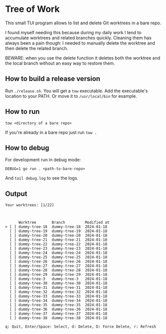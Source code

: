 # Tree of Work

This small TUI program allows to list and delete Git worktrees in a bare repo.

I found myself needing this because during my daily work I tend to accumulate worktrees and related branches quickly.
Cleaning them has always been a pain though: I needed to manually delete the worktree and then delete the related branch.

BEWARE: when you use the delete function it deletes both the worktree and the local branch without an easy way to restore them.

## How to build a release version

Run `./release.sh`. You will get a `tow` executable.
Add the executable's location to your PATH. Or move it to `/usr/local/bin` for example.

## How to run

`tow <directory of a bare repo>`

If you're already in a bare repo just run `tow .`

## How to debug

For development run in debug mode:

`DEBUG=1 go run . <path-to-bare-repo>`

And `tail debug.log` to see the logs.

## Output

```
Your worktrees: [1/22]



      Worktree       Branch         Modified at
> [ ] dummy-tree-18  dummy-tree-18  2024-01-18
  [ ] dummy-tree-19  dummy-tree-19  2024-01-18
  [ ] dummy-tree-20  dummy-tree-20  2024-01-18
  [ ] dummy-tree-21  dummy-tree-21  2024-01-18
  [ ] dummy-tree-22  dummy-tree-22  2024-01-18
  [ ] dummy-tree-23  dummy-tree-23  2024-01-18
  [ ] dummy-tree-24  dummy-tree-24  2024-01-18
  [ ] dummy-tree-25  dummy-tree-25  2024-01-18
  [ ] dummy-tree-26  dummy-tree-26  2024-01-18
  [ ] dummy-tree-27  dummy-tree-27  2024-01-18
  [ ] dummy-tree-28  dummy-tree-28  2024-01-18
  [ ] dummy-tree-29  dummy-tree-29  2024-01-18
  [ ] dummy-tree-3   dummy-tree-3   2024-01-18
  [ ] dummy-tree-30  dummy-tree-30  2024-01-18
  [ ] dummy-tree-31  dummy-tree-31  2024-01-18
  [ ] dummy-tree-32  dummy-tree-32  2024-01-18
  [ ] dummy-tree-33  dummy-tree-33  2024-01-18
  [ ] dummy-tree-34  dummy-tree-34  2024-01-18
  [ ] dummy-tree-35  dummy-tree-35  2024-01-18
  [ ] dummy-tree-36  dummy-tree-36  2024-01-18
  [ ] dummy-tree-37  dummy-tree-37  2024-01-18
  [ ] dummy-tree-38  dummy-tree-38  2024-01-18

q: Quit, Enter/Space: Select, d: Delete, D: Force Delete, r: Refresh
```
